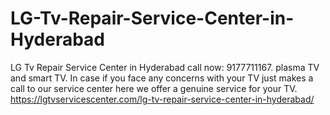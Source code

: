 # LG-Tv-Repair-Service-Center-in-Hyderabad
LG Tv Repair Service Center in Hyderabad call now: 9177711167. plasma TV and smart TV. In case if you face any concerns with your TV just makes a call to our service center here we offer a genuine service for your TV.  https://lgtvservicescenter.com/lg-tv-repair-service-center-in-hyderabad/
